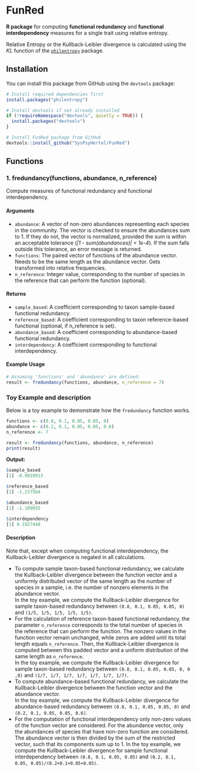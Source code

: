 # FunRed

**R package** for computing **functional redundancy** and **functional interdependency** measures for a single trait using relative entropy.  
  
Relative Entropy or the Kullback-Leibler divergence is calculated using the *KL* function of the [`philentropy`](https://cran.r-project.org/package=philentropy) package.

## Installation

You can install this package from GitHub using the `devtools` package:

```R
# Install required dependencies first
install.packages("philentropy")

# Install devtools if not already installed
if (!requireNamespace("devtools", quietly = TRUE)) {
  install.packages("devtools")
}

# Install FunRed package from GitHub
devtools::install_github("SysPsyHertel/FunRed")

```

## Functions

### 1. fredundancy(functions, abundance, n_reference)

Compute measures of functional redundancy and functional interdependency.

#### **Arguments**
- `abundance`: A vector of non-zero abundances representing each species in the community. The vector is checked to ensure the abundances sum to 1.
              If they do not, the vector is normalized, provided the sum is within an acceptable tolerance (*|1 - sum(abundances)| < 1e-4*). If the sum falls outside this tolerance, an error message is returned.
- `functions`: The paired vector of functions of the abundance vector. Needs to be the same length as the abundance vector. Gets transformed into relative frequencies.
- `n_reference`: Integer value, corresponding to the number of species in the reference that can perform the function (optional).



#### **Returns**
- `sample_based`: A coefficient corresponding to taxon sample-based functional redundancy.
- `reference_based`: A coefficient corresponding to taxon reference-based functional (optional, if n_reference is set).
- `abundance_based`: A coefficient corresponding to abundance-based functional redundancy.
- `interdependency`: A coefficient corresponding to functional interdependency.

#### **Example Usage**

```R
# Assuming 'functions' and 'abundance' are defined:
result <- fredundancy(functions, abundance, n_reference = 7)
```
### Toy Example and description

Below is a toy example to demonstrate how the `fredundancy` function works.

```R
functions <- c(0.8, 0.1, 0.05, 0.05, 0)
abundance <- c(0.2, 0.1, 0.05, 0.05, 0.6)
n_reference <- 7

result <- fredundancy(functions, abundance, n_reference)
print(result)
```
**Output:**

```R
$sample_based
[1] -0.9010913

$reference_based
[1] -1.237564

$abundance_based
[1] -1.109035

$interdependency
[1] 0.1927448

```
#### **Description**
Note that, except when computing functional interdependency, the Kullback-Leibler divergence is negated in all calculations.  

- To compute sample taxon-based functional redundancy, we calculate the Kullback-Leibler divergence between the function vector
and a uniformly distributed vector of the same length as the number of species in a sample, i.e. the number of nonzero
elements in the abundance vector.  
In the toy example, we compute the Kullback-Leibler divergence for sample taxon-based
redundancy between  `(0.8, 0.1, 0.05, 0.05, 0)` and `(1/5, 1/5, 1/5, 1/5, 1/5)`. 
- For the calculation of reference taxon-based functional redundancy, the parameter `n_reference` corresponds to the total number of species
in the reference that can perform the function. The nonzero values in the function vector remain unchanged, while zeros are
added until its total length equals `n_reference`. Then, the Kullback-Leibler divergence is computed between this padded vector
and a uniform distribution of the same length as `n_reference`.  
In the toy example, we compute the Kullback-Leibler divergence for sample taxon-based redundancy between
`(0.8, 0.1, 0.05, 0.05, 0, 0 ,0)` and `(1/7, 1/7, 1/7, 1/7, 1/7, 1/7, 1/7)`.
- To compute abundance-based functional redundancy, we calculate the Kullback-Leibler divergence between the function vector and the abundance vector.  
In the toy example, we compute the Kullback-Leibler divergence for abundance-based redundancy 
between `(0.8, 0.1, 0.05, 0.05, 0)` and `(0.2, 0.1, 0.05, 0.05, 0.6)`.
- For the computation of functional interdependency only non-zero values of the function vector are considered.
For the abundance vector, only the abundances of species that have non-zero function are considered. The abundance
vector is then divided by the sum of the restricted vector, such that its components sum up to 1.
In the toy example, we compute the Kullback-Leibler divergence for sample functional interdependency between
`(0.8, 0.1, 0.05, 0.05)` and `(0.2, 0.1, 0.05, 0.05)/(0.2+0.1+0.05+0.05)`.

